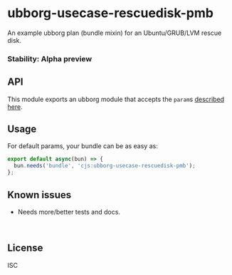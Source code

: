 ﻿
<!--#echo json="package.json" key="name" underline="=" -->
ubborg-usecase-rescuedisk-pmb
=============================
<!--/#echo -->

<!--#echo json="package.json" key="description" -->
An example ubborg plan (bundle mixin) for an Ubuntu/GRUB/LVM rescue disk.
<!--/#echo -->


### Stability: Alpha preview


API
---

This module exports an ubborg module that accepts the `param`s
[described here](src/dfOpt.mjs).



Usage
-----

For default params, your bundle can be as easy as:

<!--#include file="test/example_plans/vanilla.mjs" code="javascript" -->
<!--#verbatim lncnt="5" -->
```javascript
export default async(bun) => {
  bun.needs('bundle', 'cjs:ubborg-usecase-rescuedisk-pmb');
};
```
<!--/include-->


<!--#toc stop="scan" -->



Known issues
------------

* Needs more/better tests and docs.




&nbsp;


License
-------
<!--#echo json="package.json" key=".license" -->
ISC
<!--/#echo -->
